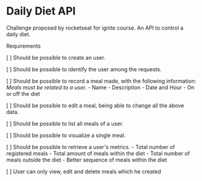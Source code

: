# Daily Diet API

Challenge proposed by rocketseat for ignite course.
An API to control a daily diet.

Requirements

[ ] Should be possible to create an user.

[ ] Should be possible to identify the user among the requests.

[ ] Should be possible to record a meal made, with the following information:
    *Meals must be related to a user.*
    - Name
    - Description
    - Date and Hour
    - On or off the diet

[ ] Should be possible to edit a meal, being able to change all the above data.

[ ] Should be possible to list all meals of a user.

[ ] Should be possible to visualize a single meal.

[ ] Should be possible to retrieve a user's metrics.
    - Total number of registered meals
    - Total amount of meals within the diet
    - Total number of meals outside the diet
    - Better sequence of meals within the diet

[ ] User can only view, edit and delete meals which he created
